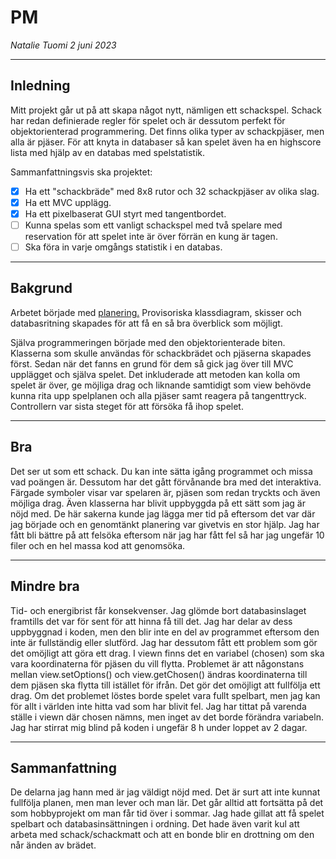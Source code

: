 # PM
*Natalie Tuomi 2 juni 2023*

---

## Inledning
Mitt projekt går ut på att skapa något nytt, nämligen ett schackspel. Schack har redan definierade regler för spelet och är dessutom perfekt för objektorienterad programmering. Det finns olika typer av schackpjäser, men alla är pjäser. För att knyta in databaser så kan spelet även ha en highscore lista med hjälp av en databas med spelstatistik.

Sammanfattningsvis ska projektet:

- [X] Ha ett "schackbräde" med 8x8 rutor och 32 schackpjäser av olika slag.
- [X] Ha ett MVC upplägg.
- [X] Ha ett pixelbaserat GUI styrt med tangentbordet.
- [ ] Kunna spelas som ett vanligt schackspel med två spelare med reservation för att spelet inte är över förrän en kung är tagen.
- [ ] Ska föra in varje omgångs statistik i en databas.

---

## Bakgrund

Arbetet började med [planering.](/Dokumentation/planering.md) Provisoriska klassdiagram, skisser och databasritning skapades för att få en så bra överblick som möjligt. 

Själva programmeringen började med den objektorienterade biten. Klasserna som skulle användas för schackbrädet och pjäserna skapades först. Sedan när det fanns en grund för dem så gick jag över till MVC upplägget och själva spelet. Det inkluderade att metoden kan kolla om spelet är över, ge möjliga drag och liknande samtidigt som view behövde kunna rita upp spelplanen och alla pjäser samt reagera på tangenttryck. Controllern var sista steget för att försöka få ihop spelet.

---

## Bra
Det ser ut som ett schack. Du kan inte sätta igång programmet och missa vad poängen är. Dessutom har det gått förvånande bra med det interaktiva. Färgade symboler visar var spelaren är, pjäsen som redan tryckts och även möjliga drag. 
Även klasserna har blivit uppbyggda på ett sätt som jag är nöjd med. De här sakerna kunde jag lägga mer tid på eftersom det var där jag började och en genomtänkt planering var givetvis en stor hjälp. Jag har fått bli bättre på att felsöka eftersom när jag har fått fel så har jag ungefär 10 filer och en hel massa kod att genomsöka.

---

## Mindre bra
Tid- och energibrist får konsekvenser. Jag glömde bort databasinslaget framtills det var för sent för att hinna få till det. Jag har delar av dess uppbyggnad i koden, men den blir inte en del av programmet eftersom den inte är fullständig eller slutförd. 
Jag har dessutom fått ett problem som gör det omöjligt att göra ett drag. I viewn finns det en variabel (chosen) som ska vara koordinaterna för pjäsen du vill flytta. Problemet är att någonstans mellan view.setOptions() och view.getChosen() ändras koordinaterna till dem pjäsen ska flytta till istället för ifrån. Det gör det omöjligt att fullfölja ett drag. 
Om det problemet löstes borde spelet vara fullt spelbart, men jag kan för allt i världen inte hitta vad som har blivit fel. Jag har tittat på varenda ställe i viewn där chosen nämns, men inget av det borde förändra variabeln. Jag har stirrat mig blind på koden i ungefär 8 h under loppet av 2 dagar.


---

## Sammanfattning
De delarna jag hann med är jag väldigt nöjd med. Det är surt att inte kunnat fullfölja planen, men man lever och man lär. Det går alltid att fortsätta på det som hobbyprojekt om man får tid över i sommar. Jag hade gillat att få spelet spelbart och databasinsättningen i ordning. Det hade även varit kul att arbeta med schack/schackmatt och att en bonde blir en drottning om den når änden av brädet.